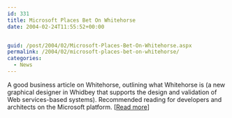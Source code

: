 ```yaml
---
id: 331
title: Microsoft Places Bet On Whitehorse
date: 2004-02-24T11:55:52+00:00


guid: /post/2004/02/Microsoft-Places-Bet-On-Whitehorse.aspx
permalink: /2004/02/microsoft-places-bet-on-whitehorse/
categories:
  - News
---
```

<body xmlns="http://www.w3.org/1999/xhtml">
    <div class="Section1">
        <p class="MsoNormal">
            A good business article on Whitehorse, outlining what Whitehorse is (a new graphical
            designer in Whidbey that supports the design and validation of Web services-based
            systems). Recommended reading for developers and architects on the Microsoft platform.
            [<a href="http://news.com.com/2100-1012_3-5163454.html?tag=fd_nbs_ent">Read more</a>]
        </p>
    </div>
</body>